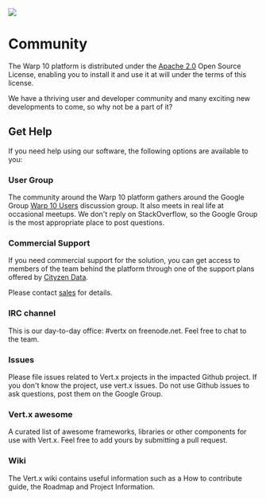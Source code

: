 <div style="max-height: 40vh; overflow: hidden; width: 100%">
<img src="https://images.unsplash.com/photo-1493689485253-f07fcbfc731b?w=1333&ixid=dW5zcGxhc2guY29tOzs7Ozs%3D" class="img-fluid">
</div>

# Community #

The Warp 10 platform is distributed under the [Apache 2.0](http://www.apache.org/licenses/LICENSE-2.0) Open Source 
License, enabling you to install it and use it at will under the terms of this license.


We have a thriving user and developer community and many exciting new developments to come, so why not be a part of it?

## Get Help ##

If you need help using our software, the following options are available to you:

<div class="row"><div class="col-sm-12 col-md-4">

<h3>User Group</h3>

The community around the Warp 10 platform gathers around the Google Group 
[Warp 10 Users](https://groups.google.com/forum/#!forum/warp10-users) discussion group. It also meets in real life at 
occasional meetups. We don't reply on StackOverflow, so the Google Group  is the most appropriate place to post questions.

<h3>Commercial Support</h3>


If you need commercial support for the solution, you can get access to members of the team behind the platform through 
one of the support plans offered by [Cityzen Data](http://www.cityzendata.com/).

Please contact [sales](mailto:sales@cityzendata.com) for details.

</div><div class="col-sm-12 col-md-4">

<h3>IRC channel</h3>

This is our day-to-day office: #vertx on freenode.net. Feel free to chat to the team.

<h3>Issues</h3>

Please file issues related to Vert.x projects in the impacted Github project. If you don't know the project, use vert.x issues. Do not use Github issues to ask questions, post them on the Google Group.

</div><div class="col-sm-12 col-md-4">

<h3>Vert.x awesome</h3>

A curated list of awesome frameworks, libraries or other components for use with Vert.x. Feel free to add yours by submitting a pull request.

<h3>Wiki</h3>

The Vert.x wiki contains useful information such as a How to contribute guide, the Roadmap and Project Information.

</div></div>